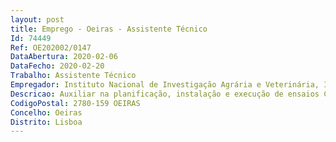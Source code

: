 ```yaml
--- 
layout: post
title: Emprego - Oeiras - Assistente Técnico
Id: 74449
Ref: OE202002/0147
DataAbertura: 2020-02-06
DataFecho: 2020-02-20
Trabalho: Assistente Técnico
Empregador: Instituto Nacional de Investigação Agrária e Veterinária, I.P.
Descricao: Auxiliar na planificação, instalação e execução de ensaios Colaborar em todas as tarefas inerentes (ex  preparar sementeiras, assegurar o desenvolvimento das plantas, fazer medições, recolher e processar amostras) Colaborar na organização dos laboratórios, lavar e preparar material necessário Contribuir para a boa manutenção e funcionamento dos equipamentos Colaborar em ensaios noutros espaços de investigação (câmaras de crescimento e estufas).
CodigoPostal: 2780-159 OEIRAS
Concelho: Oeiras
Distrito: Lisboa
--- 
```

